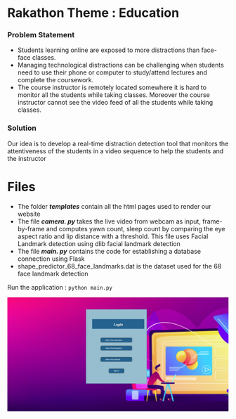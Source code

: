 # Rakathon Theme : Education
### Problem Statement
- Students learning online are exposed to more distractions than face-face classes.
 - Managing technological distractions can be challenging when students need to use their phone or computer to study/attend lectures and complete the coursework. 
-  The course instructor is remotely located somewhere it is hard to monitor all the students while taking classes. Moreover the course instructor cannot see the video feed of all the students while taking classes.

### Solution 
Our idea is to develop a real-time distraction detection tool that monitors the attentiveness of the students in a video sequence to help the students and the instructor

# Files
-  The folder ***templates*** contain all the html pages used to render our website
-  The file ***camera. py***  takes the live video from webcam as input, frame-by-frame and computes yawn count, sleep count by comparing the eye aspect ratio and lip distance with a threshold. This file uses Facial Landmark detection using dlib facial landmark detection
- The file ***main. py*** contains the code for establishing a database connection using Flask
-  shape_predictor_68_face_landmarks.dat is the dataset used for the 68 face landmark detection
	
 Run the application : `python main.py`

![](images/Login.png)

<!-- <img src="https://github.com/mswetha1708/Rakathon_zeronegirls/blob/main/images/Login.png" width="700" height="500"> -->
